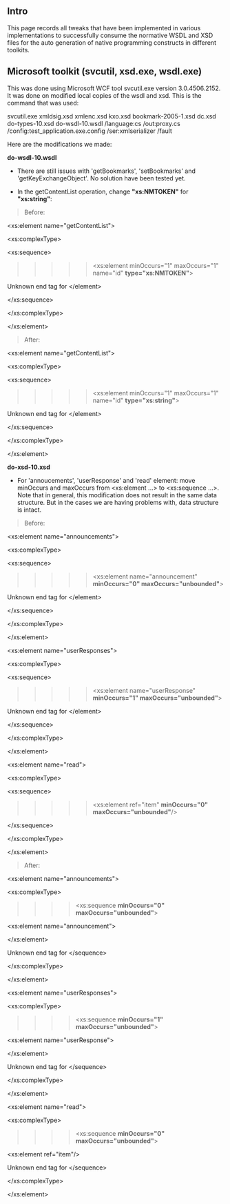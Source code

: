 ## Intro ##

This page records all tweaks that have been implemented in various implementations to successfully consume the normative WSDL and XSD files for the auto generation of native programming constructs in different toolkits.

## Microsoft toolkit (svcutil, xsd.exe, wsdl.exe) ##

This was done using Microsoft WCF tool svcutil.exe version 3.0.4506.2152.
It was done on modified local copies of the wsdl and xsd.
This is the command that was used:

svcutil.exe xmldsig.xsd xmlenc.xsd kxo.xsd bookmark-2005-1.xsd dc.xsd do-types-10.xsd do-wsdl-10.wsdl /language:cs /out:proxy.cs /config:test\_application.exe.config /ser:xmlserializer /fault

Here are the modifications we made:

**do-wsdl-10.wsdl**

- There are still issues with 'getBookmarks', 'setBookmarks' and 'getKeyExchangeObject'. No solution have been tested yet.

- In the getContentList operation, change **"xs:NMTOKEN"** for **"xs:string"**:
> Before:
> > 

&lt;xs:element name="getContentList"&gt;


> > > 

&lt;xs:complexType&gt;


> > > > 

&lt;xs:sequence&gt;


> > > > > <xs:element minOccurs="1" maxOccurs="1" name="id" **type="xs:NMTOKEN"**>
> > > > > 

Unknown end tag for &lt;/element&gt;



> > > > 

&lt;/xs:sequence&gt;



> > > 

&lt;/xs:complexType&gt;



> > 

&lt;/xs:element&gt;




> After:
> > 

&lt;xs:element name="getContentList"&gt;


> > > 

&lt;xs:complexType&gt;


> > > > 

&lt;xs:sequence&gt;


> > > > > <xs:element minOccurs="1" maxOccurs="1" name="id" **type="xs:string"**>
> > > > > 

Unknown end tag for &lt;/element&gt;



> > > > 

&lt;/xs:sequence&gt;



> > > 

&lt;/xs:complexType&gt;



> > 

&lt;/xs:element&gt;




**do-xsd-10.xsd**

- For 'annoucements', 'userResponse' and 'read' element: move minOccurs and maxOccurs from <xs:element ...> to <xs:sequence ...>. Note that in general, this modification does not result in the same data structure. But in the cases we are having problems with, data structure is intact.


> Before:
> > 

&lt;xs:element name="announcements"&gt;


> > > 

&lt;xs:complexType&gt;


> > > > 

&lt;xs:sequence&gt;


> > > > > <xs:element name="announcement" **minOccurs="0" maxOccurs="unbounded"**>
> > > > > 

Unknown end tag for &lt;/element&gt;



> > > > 

&lt;/xs:sequence&gt;



> > > 

&lt;/xs:complexType&gt;



> > 

&lt;/xs:element&gt;


> > 

&lt;xs:element name="userResponses"&gt;


> > > 

&lt;xs:complexType&gt;


> > > > 

&lt;xs:sequence&gt;


> > > > > <xs:element name="userResponse" **minOccurs="1" maxOccurs="unbounded"**>
> > > > > 

Unknown end tag for &lt;/element&gt;



> > > > 

&lt;/xs:sequence&gt;



> > > 

&lt;/xs:complexType&gt;



> > 

&lt;/xs:element&gt;


> > 

&lt;xs:element name="read"&gt;


> > > 

&lt;xs:complexType&gt;


> > > > 

&lt;xs:sequence&gt;


> > > > > <xs:element ref="item" **minOccurs="0" maxOccurs="unbounded"**/>

> > > > 

&lt;/xs:sequence&gt;



> > > 

&lt;/xs:complexType&gt;



> > 

&lt;/xs:element&gt;




> After:
> > 

&lt;xs:element name="announcements"&gt;


> > > 

&lt;xs:complexType&gt;


> > > > <xs:sequence **minOccurs="0" maxOccurs="unbounded"**>
> > > > > 

&lt;xs:element name="announcement"&gt;


> > > > > 

&lt;/xs:element&gt;



> > > > 

Unknown end tag for &lt;/sequence&gt;



> > > 

&lt;/xs:complexType&gt;



> > 

&lt;/xs:element&gt;


> > 

&lt;xs:element name="userResponses"&gt;


> > > 

&lt;xs:complexType&gt;


> > > > <xs:sequence **minOccurs="1" maxOccurs="unbounded"**>
> > > > > 

&lt;xs:element name="userResponse"&gt;


> > > > > 

&lt;/xs:element&gt;



> > > > 

Unknown end tag for &lt;/sequence&gt;



> > > 

&lt;/xs:complexType&gt;



> > 

&lt;/xs:element&gt;


> > 

&lt;xs:element name="read"&gt;


> > > 

&lt;xs:complexType&gt;


> > > > <xs:sequence **minOccurs="0" maxOccurs="unbounded"**>
> > > > > 

&lt;xs:element ref="item"/&gt;



> > > > 

Unknown end tag for &lt;/sequence&gt;



> > > 

&lt;/xs:complexType&gt;



> > 

&lt;/xs:element&gt;

